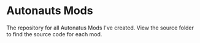 # Autonauts Mods

The repository for all Autonatus Mods I've created.  View the source folder to find the source code for each mod.
